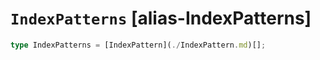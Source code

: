 # `IndexPatterns` [alias-IndexPatterns]
```typescript
type IndexPatterns = [IndexPattern](./IndexPattern.md)[];
```
